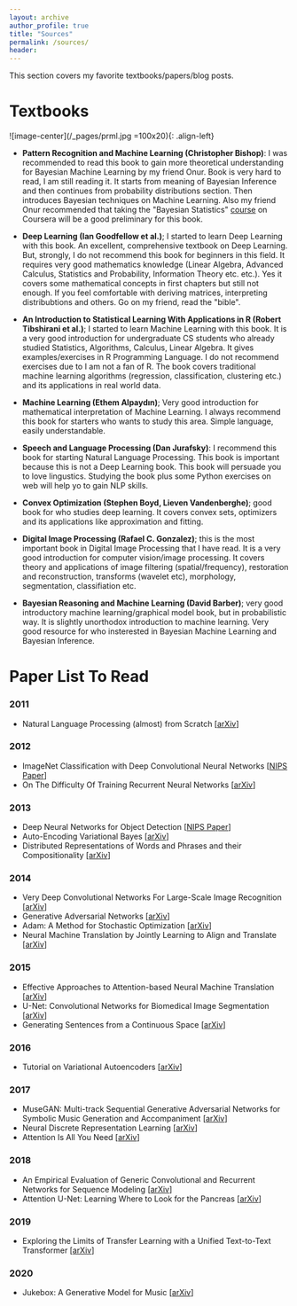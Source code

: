 ```yaml
---
layout: archive
author_profile: true
title: "Sources"
permalink: /sources/
header:
---
```

This section covers my favorite textbooks/papers/blog posts.

# Textbooks
![image-center](/_pages/prml.jpg =100x20){: .align-left}
- **Pattern Recognition and Machine Learning (Christopher Bishop)**: I was recommended to read this book to gain more theoretical understanding for Bayesian Machine Learning by my friend Onur. Book is very hard to read, I am still reading it. It starts from meaning of Bayesian Inference and then continues from probability distributions section. Then introduces Bayesian techniques on Machine Learning. Also my friend Onur recommended that taking the "Bayesian Statistics" [course](https://www.coursera.org/learn/bayesian-statistics) on Coursera will be a good preliminary for this book.

- **Deep Learning (Ian Goodfellow et al.)**; I started to learn Deep Learning with this book. An excellent, comprehensive textbook on Deep Learning. But, strongly, I do not recommend this book for beginners in this field. It requires very good mathematics knowledge (Linear Algebra, Advanced Calculus, Statistics and Probability, Information Theory etc. etc.). Yes it covers some mathematical concepts in first chapters but still not enough. If you feel comfortable with deriving matrices, interpreting distribubtions and others. Go on my friend, read the "bible".

- **An Introduction to Statistical Learning With Applications in R (Robert Tibshirani et al.)**; I started to learn Machine Learning with this book. It is a very good introduction for undergraduate CS students who already studied Statistics, Algorithms, Calculus, Linear Algebra. It gives examples/exercises in R Programming Language. I do not recommend exercises due to I am not a fan of R. The book covers traditional machine learning algorithms (regression, classification, clustering etc.) and its applications in real world data.

- **Machine Learning (Ethem Alpaydın)**; Very good introduction for mathematical interpretation of Machine Learning. I always recommend this book for starters who wants to study this area. Simple language, easily understandable.

- **Speech and Language Processing (Dan Jurafsky)**: I recommend this book for starting Natural Language Processing. This book is important because this is not a Deep Learning book. This book will persuade you to love lingustics. Studying the book plus some Python exercises on web will help yo to gain NLP skills.

- **Convex Optimization (Stephen Boyd, Lieven Vandenberghe)**; good book for who studies deep learning. It covers convex sets, optimizers and its applications like approximation and fitting.

- **Digital Image Processing (Rafael C. Gonzalez)**; this is the most important book in Digital Image Processing that I have read. It is a very good introduction for computer vision/image processing. It covers theory and applications of image filtering (spatial/frequency), restoration and reconstruction, transforms (wavelet etc), morphology, segmentation, classifiation etc.

- **Bayesian Reasoning and Machine Learning (David Barber)**; very good introductory machine learning/graphical model book, but in probabilistic way. It is slightly unorthodox introduction to machine learning. Very good resource for who insterested in Bayesian Machine Learning and Bayesian Inference.


# Paper List To Read

### 2011
- Natural Language Processing (almost) from Scratch [[arXiv](https://arxiv.org/abs/1103.0398.pdf)]

### 2012
- ImageNet Classification with Deep Convolutional Neural Networks [[NIPS Paper](https://papers.nips.cc/paper/4824-imagenet-classification-with-deep-convolutional-neural-networks.pdf)]
- On The Difficulty Of Training Recurrent Neural Networks [[arXiv](https://arxiv.org/abs/1211.5063.pdf)]

### 2013
- Deep Neural Networks for Object Detection [[NIPS Paper](https://papers.nips.cc/paper/5207-deep-neural-networks-for-object-detection.pdf)]
- Auto-Encoding Variational Bayes [[arXiv](https://arxiv.org/abs/1312.6114.pdf)]
- Distributed Representations of Words and Phrases and their Compositionality [[arXiv](https://arxiv.org/abs/1310.4546.pdf)]

### 2014
- Very Deep Convolutional Networks For Large-Scale Image Recognition [[arXiv](https://arxiv.org/abs/1409.1556.pdf)]
- Generative Adversarial Networks [[arXiv](https://arxiv.org/abs/1406.2661.pdf)]
- Adam: A Method for Stochastic Optimization [[arXiv](https://arxiv.org/abs/1412.6980.pdf)]
- Neural Machine Translation by Jointly Learning to Align and Translate [[arXiv](https://arxiv.org/abs/1409.0473)]
 
### 2015
- Effective Approaches to Attention-based Neural Machine Translation [[arXiv](https://arxiv.org/abs/1508.04025)]
- U-Net: Convolutional Networks for Biomedical Image Segmentation [[arXiv](https://arxiv.org/abs/1505.04597)]
- Generating Sentences from a Continuous Space [[arXiv](https://arxiv.org/abs/1511.06349)]

### 2016
- Tutorial on Variational Autoencoders [[arXiv](https://arxiv.org/abs/1606.05908.pdf)]

### 2017
- MuseGAN: Multi-track Sequential Generative Adversarial Networks for Symbolic Music Generation and Accompaniment [[arXiv](https://arxiv.org/pdf/1709.06298.pdf)]
- Neural Discrete Representation Learning [[arXiv](https://arxiv.org/abs/1711.00937.pdf)]
- Attention Is All You Need [[arXiv](https://arxiv.org/abs/1706.03762.pdf)]

### 2018
- An Empirical Evaluation of Generic Convolutional and Recurrent Networks for Sequence Modeling [[arXiv](https://arxiv.org/abs/1803.01271.pdf)]
- Attention U-Net: Learning Where to Look for the Pancreas [[arXiv](https://arxiv.org/abs/1804.03999)]

### 2019
- Exploring the Limits of Transfer Learning with a Unified Text-to-Text Transformer [[arXiv](https://arxiv.org/abs/1910.10683.pdf)]

### 2020
- Jukebox: A Generative Model for Music [[arXiv](https://arxiv.org/abs/2005.00341.pdf)]

